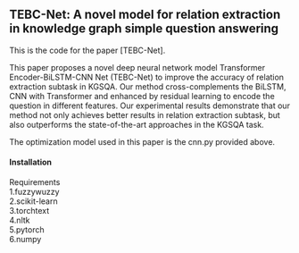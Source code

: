 ## TEBC-Net: A novel model for relation extraction in knowledge graph simple question answering


This is the code for the paper [TEBC-Net]. 

This paper proposes a novel deep neural network model Transformer Encoder-BiLSTM-CNN Net (TEBC-Net) to improve the accuracy of relation extraction subtask in KGSQA. Our method cross-complements the BiLSTM, CNN with Transformer and enhanced by residual learning to encode the question in different features. Our experimental results demonstrate that our method not only achieves better results in relation extraction subtask, but also outperforms the state-of-the-art approaches in the KGSQA task.  

The optimization model used in this paper is the cnn.py provided above.


#### Installation
Requirements  
1.fuzzywuzzy  
2.scikit-learn  
3.torchtext  
4.nltk  
5.pytorch  
6.numpy











